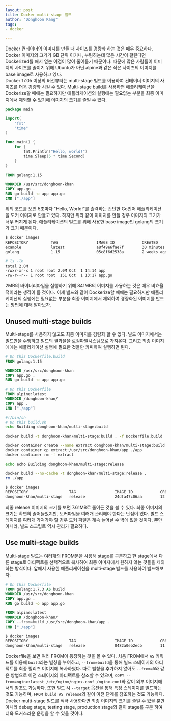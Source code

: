 ```yaml
---
layout: post
title: Docker multi-stage 빌드
author: "Donghoon Kang"
tags:
- docker

---
```

Docker 컨테이너의 이미지를 만들 때 사이즈를 경량화 하는 것은 매우 중요하다.  
Docker 이미지의 크기가 GB 단위 이거나, 부팅하는데 많은 시간이 걸린다면 Dockerized를 해서 얻는 이점이 많이 줄어들기 때문이다.
때문에 많은 사람들이 이미지의 사이즈를 줄이기 위해 Ubuntu가 아닌 alpine과 같은 작은 사이즈의 이미지를 base image로 사용하고 있다.  
Docker 17.05 이상의 버전부터는 multi-stage 빌드를 이용하여 컨테이너 이미지의 사이즈를 더욱 경량화 시킬 수 있다.
Multi-stage build를 사용하면 애플리케이션을 Dockerize할 때에는 필요하지만 애플리케이션의 실행에는 필요없는 부분을 최종 이미지에서 제외할 수 있기에 이미지의 크기를 줄일 수 있다.  

```go
package main

import(
    "fmt"
    "time"
)

func main() {
    for {
        fmt.Println("Hello, world!")
        time.Sleep(5 * time.Second)
    }
}
```

```dockerfile
FROM golang:1.15

WORKDIR /usr/src/donghoon-khan
COPY app.go .
RUN go build -o app app.go
CMD ["./app"]
```

위의 코드를 보면 5초마다 "Hello, World!"를 출력하는 간단한 Go언어 애플리케이션을 도커 이미지로 만들고 있다. 하지만 위와 같이 이미지를 만들 경우 이미지의 크기가 너무 커지게 된다.
애플리케이션의 빌드를 위해 사용한 base image인 golang의 크기가 크기 때문이다.

```bash
$ docker images
REPOSITORY          TAG                 IMAGE ID            CREATED             SIZE
example             latest              a8f49e6fae7f        30 minutes ago      841MB
golang              1.15                05c8f6d2538a        2 weeks ago         839MB

# ls -lh
total 2.0M
-rwxr-xr-x 1 root root 2.0M Oct  1 14:14 app
-rw-r--r-- 1 root root  151 Oct  1 13:17 app.go
```

2MB의 바이너리파일을 실행하기 위해 841MB의 이미지를 사용하는 것은 매우 비효율적이라는 생긱이 들 것이다.
이제 빌드와 같이 Dockerize할 때에는 필요하지만 애플리케이션의 실행에는 필요없는 부분을 최종 이미지에서 제외하여 경량화된 이미지를 만드는 방법에 대해 알아보자.

## Unused multi-stage builds

Multi-stage를 사용하지 않고도 최종 이미지를 경량화 할 수 있다. 
빌드 이미지에서는 빌드만을 수행하고 빌드의 결과물을 로컬파일시스템으로 가져온다.
그리고 최종 이미지에에는 애플리케이션 실행에 필요한 것들만 카피하여 실행하면 된다.

```dockerfile
# On this Dockerfile.build
FROM golang:1.15

WORKDIR /usr/src/donghoon-khan
COPY app.go .
RUN go build -o app app.go
```

```dockerfile
# On this Dockerfile
FROM alpine:latest
WORKDIR /donghoon-khan/
COPY app .
CMD ["./app"]
```

```bash
#!/bin/sh
# On this build.sh
echo Building donghoon-khan/multi-stage:build

docker build -t donghoon-khan/multi-stage:build . -f Dockerfile.build

docker container create --name extract donghoon-khan/multi-stage:build
docker container cp extract:/usr/src/donghoon-khan/app ./app
docker container rm -f extract

echo echo Building donghoon-khan/multi-stage:release

docker build --no-cache -t donghoon-khan/multi-stage:release .
rm ./app
```

```bash
$ docker images
REPOSITORY                  TAG                 IMAGE ID            CREATED             SIZE
donghoon-khan/multi-stage   release             24dfa47c06aa        12 seconds ago      7.61MB
```

최종 release 이미지의 크기를 보면 7.61MB로 줄어든 것을 볼 수 있다.
최종 이미지의 크기는 확연히 줄어들었지만, 도커파일을 여러개 관리해야 한다는 단점이 있다.
빌드 스테이지를 여러개 가져가야 할 경우 도커 파일은 계속 늘어날 수 밖에 없을 것이다.
뿐만 아니라, 빌드 스크립트 역시 관리가 필요하다.

## Use multi-stage builds

Multi-stage 빌드는 여러개의 FROM문을 사용해 stage를 구분하고 한 stage에서 다른 stage로 아티팩트를 선택적으로 복사하여 최종 이미지에서 원하지 않는 것들을 제외하는 방식이다.
앞에서 사용한 애플리케이션을 multi-stage 빌드를 사용하여 빌드해보자.

```dockerfile
# On this Dockerfile
FROM golang:1.7.3 AS build
WORKDIR /usr/src/donghoon-khan
COPY app.go .
RUN go build -o app app.go

FROM alpine:latest
WORKDIR /donghoon-khan/
COPY --from=build /usr/src/donghoon-khan/app .
CMD ["./app"]
```

```bash
$ docker images
REPOSITORY                  TAG                 IMAGE ID            CREATED             SIZE
donghoon-khan/multi-stage   release             0482a0eb2ecb        11 minutes ago      7.21MB
```

Dockerfile을 보면 여러 FROM이 등장하는 것을 볼 수 있다.
처음 FROM에서 `AS` 키워드를 이용해 `build`라는 별칭을 부여하고, `--from=build`을 통해 빌드 스테이지의 아티팩트를 최종 릴리즈 이미지에 복사하였다.
따로 별칭을 추가하지 않아도 `--from=0`와 같은 방법으로 이전 스테이지의 아티팩트를 참조할 수 있으며, `COPY --from=nginx:latest /etc/nginx/nginx.conf /nginx.conf`와 같이 외부 이미지애서의 참조도 가능하다.
또한 빌드 시 `--target` 옵션을 통해 특정 스테이지를 빌드하는 것도 가능하며, `FROM build AS release`와 같이 이전 단계를 참조하는 것도 가능하다.  
Docker multi-stage 빌드를 적극 사용한다면 최종 이미지의 크기를 줄일 수 있을 뿐만 아니라 debug stage, testing stage, production stage와 같이 stage를 구분 하여 더욱 도커스러운 운영을 할 수 있을 것이다.
